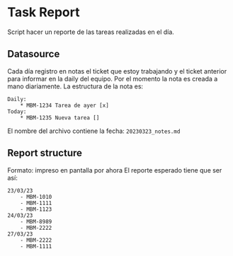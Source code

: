# Task Report

Script hacer un reporte de las tareas realizadas en el día.

## Datasource
Cada día registro en notas el ticket que estoy trabajando y el ticket anterior para informar en la daily del equipo.
Por el momento la nota es creada a mano diariamente.
La estructura de la nota es:
```
Daily:
	* MBM-1234 Tarea de ayer [x]
Today:
	* MBM-1235 Nueva tarea []
```
El nombre del archivo contiene la fecha:
`20230323_notes.md`

## Report structure
Formato: impreso en pantalla por ahora
El reporte esperado tiene que ser así:
```
23/03/23
	- MBM-1010
	- MBM-1111
	- MBM-1123
24/03/23
	- MBM-8989
	- MBM-2222
27/03/23
	- MBM-2222
	- MBM-1111
```
